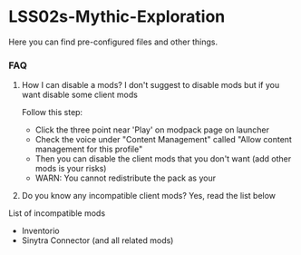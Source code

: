 # LSS02s-Mythic-Exploration

Here you can find pre-configured files and other things.

### FAQ

1. How I can disable a mods?
  I don't suggest to disable mods but if you want disable some client mods

    Follow this step:
   - Click the three point near 'Play' on modpack page on launcher
   - Check the voice under "Content Management" called "Allow content management for this profile"
   - Then you can disable the client mods that you don't want (add other mods is your risks)
   - WARN: You cannot redistribute the pack as your
     
2. Do you know any incompatible client mods?
  Yes, read the list below

  List of incompatible mods
  - Inventorio
  - Sinytra Connector (and all related mods)
